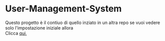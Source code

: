 # User-Management-System

Questo progetto è il contiuo di quello inziato in un altra repo  se vuoi vedere solo l'impostazione iniziale allora <br>
Clicca <a href="https://github.com/ArmandoAnescu/PHP_Course/blob/main/PHP-EX/User_Management_System" target="blank">qui</a>,
